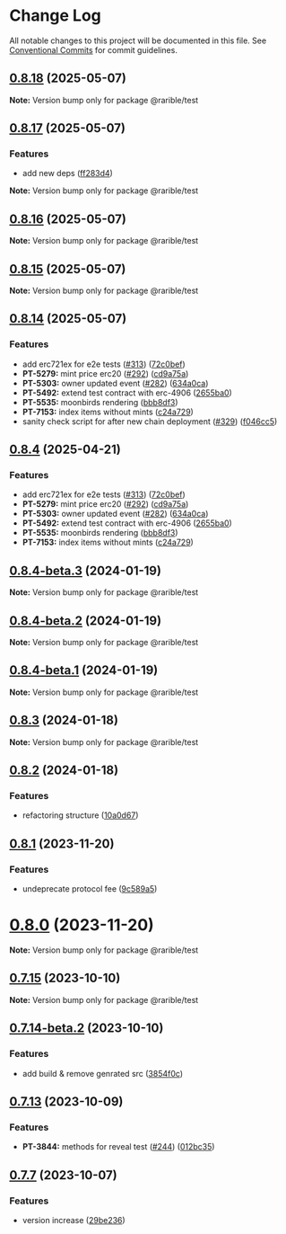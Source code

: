# Change Log

All notable changes to this project will be documented in this file.
See [Conventional Commits](https://conventionalcommits.org) for commit guidelines.

## [0.8.18](https://github.com/rarible/protocol-contracts/compare/v0.8.17...v0.8.18) (2025-05-07)

**Note:** Version bump only for package @rarible/test

## [0.8.17](https://github.com/rarible/protocol-contracts/compare/v0.8.16...v0.8.17) (2025-05-07)

### Features

- add new deps ([ff283d4](https://github.com/rarible/protocol-contracts/commit/ff283d449c57aeb87450b89f92ac7140b3114a63))

**Note:** Version bump only for package @rarible/test

## [0.8.16](https://github.com/rarible/protocol-contracts/compare/v0.8.15...v0.8.16) (2025-05-07)

**Note:** Version bump only for package @rarible/test

## [0.8.15](https://github.com/rarible/protocol-contracts/compare/v0.8.14...v0.8.15) (2025-05-07)

**Note:** Version bump only for package @rarible/test

## [0.8.14](https://github.com/rarible/protocol-contracts/compare/v0.8.1...v0.8.14) (2025-05-07)

### Features

- add erc721ex for e2e tests ([#313](https://github.com/rarible/protocol-contracts/issues/313)) ([72c0bef](https://github.com/rarible/protocol-contracts/commit/72c0bef3f1920a3547df0e257051545e10639f7a))
- **PT-5279:** mint price erc20 ([#292](https://github.com/rarible/protocol-contracts/issues/292)) ([cd9a75a](https://github.com/rarible/protocol-contracts/commit/cd9a75a3c52464b9304b44f98e8ce3dd7e3a46b4))
- **PT-5303:** owner updated event ([#282](https://github.com/rarible/protocol-contracts/issues/282)) ([634a0ca](https://github.com/rarible/protocol-contracts/commit/634a0ca386c84e86e61b717a143aed324007fc9b))
- **PT-5492:** extend test contract with erc-4906 ([2655ba0](https://github.com/rarible/protocol-contracts/commit/2655ba03c928d393e30b767fa6a134057ba7613b))
- **PT-5535:** moonbirds rendering ([bbb8df3](https://github.com/rarible/protocol-contracts/commit/bbb8df35170e862ae2387b3607821a079a150e86))
- **PT-7153:** index items without mints ([c24a729](https://github.com/rarible/protocol-contracts/commit/c24a7299f13622f3e7932fb8cf635deec52f80fd))
- sanity check script for after new chain deployment ([#329](https://github.com/rarible/protocol-contracts/issues/329)) ([f046cc5](https://github.com/rarible/protocol-contracts/commit/f046cc564fa613894284c50b71eba44ed06e4483))

## [0.8.4](https://github.com/rarible/protocol-contracts/compare/v0.8.1...v0.8.4) (2025-04-21)

### Features

- add erc721ex for e2e tests ([#313](https://github.com/rarible/protocol-contracts/issues/313)) ([72c0bef](https://github.com/rarible/protocol-contracts/commit/72c0bef3f1920a3547df0e257051545e10639f7a))
- **PT-5279:** mint price erc20 ([#292](https://github.com/rarible/protocol-contracts/issues/292)) ([cd9a75a](https://github.com/rarible/protocol-contracts/commit/cd9a75a3c52464b9304b44f98e8ce3dd7e3a46b4))
- **PT-5303:** owner updated event ([#282](https://github.com/rarible/protocol-contracts/issues/282)) ([634a0ca](https://github.com/rarible/protocol-contracts/commit/634a0ca386c84e86e61b717a143aed324007fc9b))
- **PT-5492:** extend test contract with erc-4906 ([2655ba0](https://github.com/rarible/protocol-contracts/commit/2655ba03c928d393e30b767fa6a134057ba7613b))
- **PT-5535:** moonbirds rendering ([bbb8df3](https://github.com/rarible/protocol-contracts/commit/bbb8df35170e862ae2387b3607821a079a150e86))
- **PT-7153:** index items without mints ([c24a729](https://github.com/rarible/protocol-contracts/commit/c24a7299f13622f3e7932fb8cf635deec52f80fd))

## [0.8.4-beta.3](https://github.com/rarible/protocol-contracts/compare/v0.8.4-beta.2...v0.8.4-beta.3) (2024-01-19)

**Note:** Version bump only for package @rarible/test

## [0.8.4-beta.2](https://github.com/rarible/protocol-contracts/compare/v0.8.4-beta.1...v0.8.4-beta.2) (2024-01-19)

**Note:** Version bump only for package @rarible/test

## [0.8.4-beta.1](https://github.com/rarible/protocol-contracts/compare/v0.8.3...v0.8.4-beta.1) (2024-01-19)

**Note:** Version bump only for package @rarible/test

## [0.8.3](https://github.com/rarible/protocol-contracts/compare/v0.8.2...v0.8.3) (2024-01-18)

**Note:** Version bump only for package @rarible/test

## [0.8.2](https://github.com/rarible/protocol-contracts/compare/v0.8.1...v0.8.2) (2024-01-18)

### Features

- refactoring structure ([10a0d67](https://github.com/rarible/protocol-contracts/commit/10a0d673d9a589aa8e341ea5e3aa9c0657cabe2d))

## [0.8.1](https://github.com/rarible/protocol-contracts/compare/v0.7.15...v0.8.1) (2023-11-20)

### Features

- undeprecate protocol fee ([9c589a5](https://github.com/rarible/protocol-contracts/commit/9c589a57028b2f541245f0e96557c535d1740bf9))

# [0.8.0](https://github.com/rarible/protocol-contracts/compare/v0.7.15...v0.8.0) (2023-11-20)

**Note:** Version bump only for package @rarible/test

## [0.7.15](https://github.com/rarible/protocol-contracts/compare/v0.7.14-beta.3...v0.7.15) (2023-10-10)

**Note:** Version bump only for package @rarible/test

## [0.7.14-beta.2](https://github.com/rarible/protocol-contracts/compare/v0.7.14-beta.1...v0.7.14-beta.2) (2023-10-10)

### Features

- add build & remove genrated src ([3854f0c](https://github.com/rarible/protocol-contracts/commit/3854f0c2581a721e079215ad0cdcec4680bca9fd))

## [0.7.13](https://github.com/rarible/protocol-contracts/compare/v0.7.12-beta.3...v0.7.13) (2023-10-09)

### Features

- **PT-3844:** methods for reveal test ([#244](https://github.com/rarible/protocol-contracts/issues/244)) ([012bc35](https://github.com/rarible/protocol-contracts/commit/012bc350003becc66eac63e0714f2711dc2727f7))

## [0.7.7](https://github.com/rarible/protocol-contracts/compare/v0.3.0-beta7...v0.7.7) (2023-10-07)

### Features

- version increase ([29be236](https://github.com/rarible/protocol-contracts/commit/29be236fdfefbabf0922457a9fdc3e0a219088bd))
